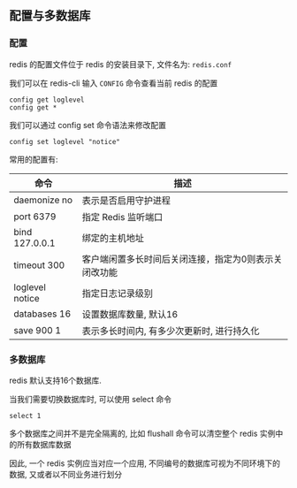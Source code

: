 ## 配置与多数据库

### 配置

redis 的配置文件位于 redis 的安装目录下, 文件名为: `redis.conf`

我们可以在 redis-cli 输入 `CONFIG` 命令查看当前 redis 的配置

```text
config get loglevel
config get *
```

我们可以通过 config set 命令语法来修改配置

```text
config set loglevel "notice"
```

常用的配置有:

|命令|描述|
|----|----|
|daemonize no|表示是否启用守护进程|
|port 6379 |指定 Redis 监听端口|
|bind 127.0.0.1 |绑定的主机地址|
|timeout 300 |客户端闲置多长时间后关闭连接，指定为0则表示关闭改功能|
|loglevel notice |指定日志记录级别|
|databases 16|设置数据库数量, 默认16|
|save 900 1|表示多长时间内, 有多少次更新时, 进行持久化|

### 多数据库

redis 默认支持16个数据库.

当我们需要切换数据库时, 可以使用 select 命令

```text
select 1
```

多个数据库之间并不是完全隔离的, 比如 flushall 命令可以清空整个 redis 实例中的所有数据库数据

因此, 一个 redis 实例应当对应一个应用, 不同编号的数据库可视为不同环境下的数据, 又或者以不同业务进行划分
